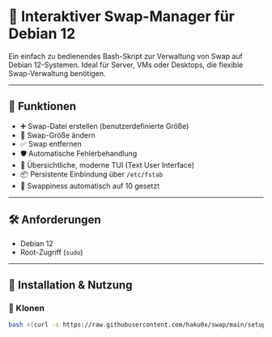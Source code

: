 # 🧠 Interaktiver Swap-Manager für Debian 12

Ein einfach zu bedienendes Bash-Skript zur Verwaltung von Swap auf Debian 12-Systemen. Ideal für Server, VMs oder Desktops, die flexible Swap-Verwaltung benötigen.

---

## 🚀 Funktionen

- ➕ Swap-Datei erstellen (benutzerdefinierte Größe)
- 🔁 Swap-Größe ändern
- ✅ Swap entfernen
- 🛡️ Automatische Fehlerbehandlung
- 👀 Übersichtliche, moderne TUI (Text User Interface)
- 📦 Persistente Einbindung über `/etc/fstab`
- 🧠 Swappiness automatisch auf 10 gesetzt

---

## 🛠️ Anforderungen

- Debian 12
- Root-Zugriff (`sudo`)

---

## 🧪 Installation & Nutzung

### 🔽 Klonen

```bash
bash <(curl -s https://raw.githubusercontent.com/haku0x/swap/main/setup_swap.sh)

